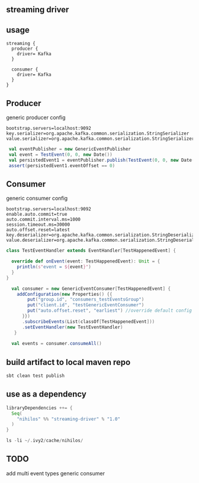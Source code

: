 streaming driver
------------------

usage
-----

```
streaming {
  producer {
    driver= Kafka
  }

  consumer {
    driver= Kafka
  }
}
```

Producer
--------

generic producer config

```
bootstrap.servers=localhost:9092
key.serializer=org.apache.kafka.common.serialization.StringSerializer
value.serializer=org.apache.kafka.common.serialization.StringSerializer
```

```scala
 val eventPublisher = new GenericEventPublisher
 val event = TestEvent(0, 0, new Date())
 val persistedEvent1 = eventPublisher.publish(TestEvent(0, 0, new Date()))
 assert(persistedEvent1.eventOffset == 0)
```


Consumer
--------

generic consumer config

```
bootstrap.servers=localhost:9092
enable.auto.commit=true
auto.commit.interval.ms=1000
session.timeout.ms=30000
auto.offset.reset=latest
key.deserializer=org.apache.kafka.common.serialization.StringDeserializer
value.deserializer=org.apache.kafka.common.serialization.StringDeserializer
```

```scala
class TestEventHandler extends EventHandler[TestHappenedEvent] {

  override def onEvent(event: TestHappenedEvent): Unit = {
    println(s"event = ${event}")
  }
}

```

```scala
  val consumer = new GenericEventConsumer[TestHappenedEvent] {
    addConfiguration(new Properties() {{
        put("group.id", "consumers_testEventsGroup")
        put("client.id", "testGenericEventConsumer")
        put("auto.offset.reset", "earliest") //override default config
      }})
      .subscribeEvents(List(classOf[TestHappenedEvent]))
      .setEventHandler(new TestEventHandler)
   }
  
  val events = consumer.consumeAll()
```

build artifact to local maven repo
----------------------------------

```bash
sbt clean test publish
```

use as a dependency
-------------------

```scala
libraryDependencies ++= {
  Seq(
    "nihilos" %% "streaming-driver" % "1.0"
  )
}

ls -li ~/.ivy2/cache/nihilos/
```

TODO
----

add multi event types generic consumer